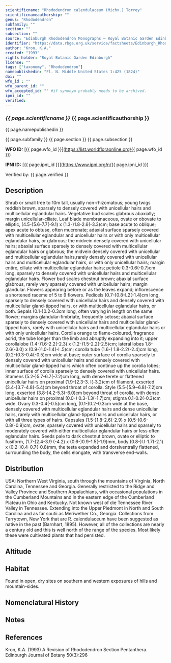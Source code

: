 ```yaml
---
scientificname: "Rhododendron calendulaceum (Michx.) Torrey"
scientificnameauthorship: ""
genus: "Rhododendron"
subfamily: ""
section: ""
subsection: ""
source: "Edinburgh Rhododendron Monographs – Royal Botanic Garden Edinburgh"
identifier: "https://data.rbge.org.uk/service/factsheets/Edinburgh_Rhododendron_Monographs.xhtml"
author: "Kron, K.A."
created: "1993"
rights holder: "Royal Botanic Garden Edinburgh"
license: ""
tags: ["taxonomy", "Rhododendron"]
namepublishedin: "Fl. N. Middle United States 1:425 (1824)"
doi: ""
wfo_id : ""
wfo_parent_id: ""
wfo_accepted_id: "" #if synonym probably needs to be archived.                      
ipni_id: ""
verified:
---
```

### _{{ page.scientificname }}_ {{ page.scientificauthorship }}
 {{ page.namepublishedin }}

{{ page.subfamily }} {{ page.section }} {{ page.subsection }}

**WFO ID:** [{{ page.wfo_id }}](https://list.worldfloraonline.org/{{ page.wfo_id }})

**IPNI ID:** [{{ page.ipni_id }}](https://www.ipni.org/n/{{ page.ipni_id }})

Verified by: {{ page.verified }}



## Description
Shrub or small tree to 10m tall, usually non-rhizomatous; young twigs reddish brown, sparsely to densely covered with unicellular hairs and multicellular eglandular hairs. Vegetative bud scales glabrous abaxially; margin unicellular-ciliate. Leaf blade membranaceous, ovate or obovate to elliptic, (4.5-)5.6-7.7(-9.1) x (1.3-)1.8-2.6(-3.3)cm; base acute to oblique; apex acute to obtuse, often mucronate; adaxial surface sparsely covered with multicellular eglandular and unicellular hairs or with only multicellular eglandular hairs, or glabrous; the midvein densely covered with unicellular hairs; abaxial surface sparsely to densely covered with multicellular eglandular hairs or glabrous; the midvein densely covered with unicellular and multicellular eglandular hairs,rarely densely covered with unicellular hairs and multicellular eglandular hairs, or with only unicellular hairs; margin entire, ciliate with multicellular eglandular hairs; petiole 0.3-0.6(-0.7)cm long, sparsely to densely covered with unicellular hairs and multicellular eglandular hairs. Flower bud scales chestnut brown; abaxial surface glabrous, rarely very sparsely covered with unicellular hairs; margin glandular. Flowers appearing before or as the leaves expand; inflorescence a shortened raceme of 5 to 9 flowers. Pedicels (0.7-)0.8-L2(-1.4)cm long, sparsely to densely covered with unicellular hairs and densely covered with multicellular gland-tipped hairs, or with multicellular eglandular hairs, or both. Sepals (0.1-)0.2-0.3cm long, often varying in length on the same flower; margins glandular-fimbriate, frequently setose; abaxial surface sparsely to densely covered with unicellular hairs and multicellular gland-tipped hairs, rarely with unicellular hairs and multicellular eglandular hairs or with only unicellular hairs. Corolla orange to flame-coloured, fragrance acrid, the tube longer than the limb and abruptly expanding into it; upper corollalobe (1.4-)1.6-2.2(-2.3) x (1.2-)1.5-2.2(-2.5)cm; lateral lobes 1.8-2.6(-3.0) x (0.9-)1.0-1.4(-l .5)cm; corolla tube (1.6-) 1.8-2.2(-2.4)cm long, (0.2-)0.3-0.4(-0.5)cm wide at base; outer surface of corolla sparsely to densely covered with unicellular hairs and densely covered with multicellular gland-tipped hairs which often continue up the corolla lobes; inner surface of corolla sparsely to densely covered with unicellular hairs. Stamens (5.2-)5.7-6.7(-7.2)cm long, with dense terete or flattened unicellular hairs on proximal (1.9-)2.3-3. l(-3.2)cm of filament, exserted (3.4-)3.7-4.8(-5.4)cm beyond throat of corolla. Style (5.5-)5.9~6.8(-7.2)cm long, exserted (3.8-)4.2-5.3(-6.0)cm beyond throat of corolla, with dense unicellular hairs on proximal (0.0-) 0.3-1.3(-1.7)cm; stigma 0.1-0.2(-0.3)cm wide. Ovary 0.3-0.4(-0.5)cm long, (0.1-)0.2-0.3cm wide at the base, densely covered with multicellular eglandular hairs and dense unicellular hairs, rarely with multicellular gland-tipped hairs and unicellular hairs, or with all three types of hairs. Capsules (1.5-)1.8-2.6(-2.9) x (0.5-)0.6-0.8(-0.9)cm, ovate, sparsely covered with unicellular hairs and sparsely to moderately covered with either multicellular eglandular hairs or less often eglandular hairs. Seeds pale to dark chestnut brown, ovate or elliptic to fusiform, (1.7-)2.4-3.9 (-4.2) x (0.6-)0.9-1.5(-1.9)mm, body (0.8-)l.l-1.7(-2.1) x (0.2-)0.4-0.7(-0.8)mm, the testa expanded and dorsiventrally flattened, surrounding the body, the cells elongate, with transverse end-walls.

## Distribution
USA: Northern West Virginia, south through the mountains of Virginia, North Carolina, Tennessee and Georgia. Generally restricted to the Ridge and Valley Province and Southern Appalachians, with occasional populations in the Cumberland Mountains and in the eastern edge of the Cumberland Plateau in Ohio and Kentucky. Not known west of die Tennessee River Valley in Tennessee. Extending into the Upper Piedmont in North and South Carolina and as far soutii as Meriwether Co., Georgia. Collections from Tarrytown, New York that are R. calendulaceum have been suggested as native in the past (Barnhart, 1895). However, all of the collections are nearly a century old and this is well north of the range of the species. Most likely these were cultivated plants that had persisted.

## Altitude


## Habitat
Found in open, dry sites on southern and western exposures of hills and mountain-sides.

## Nomenclatural History

                       
## Notes


## References

Kron, K.A. (1993) A Revision of Rhododendron Section Pentanthera. Edinburgh Journal of Botany 50(3):296
